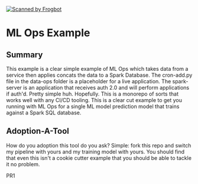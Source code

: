[![Scanned by Frogbot](https://raw.github.com/jfrog/frogbot/master/images/frogbot-badge.svg)](https://docs.jfrog-applications.jfrog.io/jfrog-applications/frogbot)

# ML Ops Example

## Summary
This example is a clear simple example of ML Ops which takes data from a service then applies concats the data to a Spark Database. The cron-add.py file in the data-ops folder is a placeholder for a live application. The spark-server is an application that receives auth 2.0 and will perform applications if auth'd. Pretty simple huh. Hopefully. This is a monorepo of sorts that works well with any CI/CD tooling. This is a clear cut example to get you running with ML Ops for a single ML model prediction model that trains against a Spark SQL database.


## Adoption-A-Tool

How do you adoption this tool do you ask? Simple: fork this repo and switch my pipeline with yours and my training model with yours. You should find that even this isn't a cookie cutter example that you should be able to tackle it no problem.


PR1


